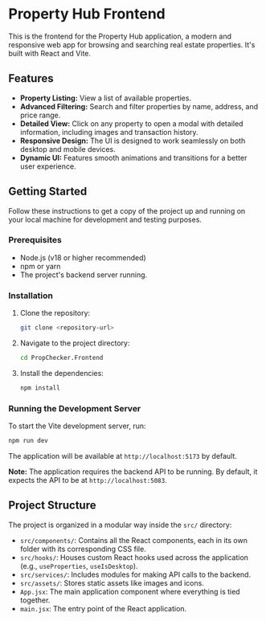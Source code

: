 # Property Hub Frontend

This is the frontend for the Property Hub application, a modern and responsive web app for browsing and searching real estate properties. It's built with React and Vite.

## Features

-   **Property Listing:** View a list of available properties.
-   **Advanced Filtering:** Search and filter properties by name, address, and price range.
-   **Detailed View:** Click on any property to open a modal with detailed information, including images and transaction history.
-   **Responsive Design:** The UI is designed to work seamlessly on both desktop and mobile devices.
-   **Dynamic UI:** Features smooth animations and transitions for a better user experience.

## Getting Started

Follow these instructions to get a copy of the project up and running on your local machine for development and testing purposes.

### Prerequisites

-   Node.js (v18 or higher recommended)
-   npm or yarn
-   The project's backend server running.

### Installation

1.  Clone the repository:
    ```sh
    git clone <repository-url>
    ```
2.  Navigate to the project directory:
    ```sh
    cd PropChecker.Frontend
    ```
3.  Install the dependencies:
    ```sh
    npm install
    ```

### Running the Development Server

To start the Vite development server, run:

```sh
npm run dev
```

The application will be available at `http://localhost:5173` by default.

**Note:** The application requires the backend API to be running. By default, it expects the API to be at `http://localhost:5083`.

## Project Structure

The project is organized in a modular way inside the `src/` directory:

-   `src/components/`: Contains all the React components, each in its own folder with its corresponding CSS file.
-   `src/hooks/`: Houses custom React hooks used across the application (e.g., `useProperties`, `useIsDesktop`).
-   `src/services/`: Includes modules for making API calls to the backend.
-   `src/assets/`: Stores static assets like images and icons.
-   `App.jsx`: The main application component where everything is tied together.
-   `main.jsx`: The entry point of the React application.
